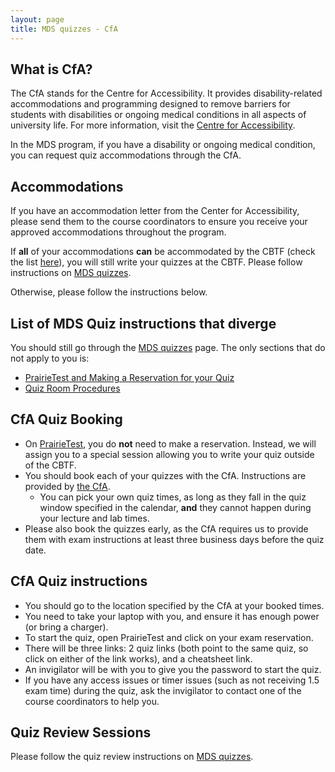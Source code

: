 ```yaml
---
layout: page
title: MDS quizzes - CfA
---
```


## What is CfA?

The CfA stands for the Centre for Accessibility. It provides disability-related accommodations and programming designed to remove barriers for students with disabilities or ongoing medical conditions in all aspects of university life. For more information, visit the [Centre for Accessibility](https://students.ubc.ca/about-student-services/centre-for-accessibility).

In the MDS program, if you have a disability or ongoing medical condition, you can request quiz accommodations through the CfA.
## Accommodations

If you have an accommodation letter from the Center for Accessibility, please send them to the course coordinators to ensure you receive your approved accommodations throughout the program.

If **all** of your accommodations **can** be accommodated by the CBTF (check the list [here](https://cbtf.ubc.ca/students/accommodations)), you will still write your quizzes at the CBTF. Please follow instructions on [MDS quizzes](https://ubc-mds.github.io/resources_pages/quiz/).

Otherwise, please follow the instructions below.

## List of MDS Quiz instructions that diverge

You should still go through the [MDS quizzes](https://ubc-mds.github.io/resources_pages/quiz/) page. The only sections that do not apply to you is:
- [PrairieTest and Making a Reservation for your Quiz](https://ubc-mds.github.io/resources_pages/quiz/#prairietest-and-making-a-reservation-for-your-quiz)
- [Quiz Room Procedures](https://ubc-mds.github.io/resources_pages/quiz/#quiz-room-procedures)


## CfA Quiz Booking

- On [PrairieTest](https://us.prairietest.com/pt), you do **not** need to make a reservation. Instead, we will assign you to a special session allowing you to write your quiz outside of the CBTF.
- You should book each of your quizzes with the CfA. Instructions are provided by [the CfA](https://students.ubc.ca/about-student-services/centre-for-accessibility).
    - You can pick your own quiz times, as long as they fall in the quiz window specified in the calendar, **and** they cannot happen during your lecture and lab times.
- Please also book the quizzes early, as the CfA requires us to provide them with exam instructions at least three business days before the quiz date.


## CfA Quiz instructions

- You should go to the location specified by the CfA at your booked times.
- You need to take your laptop with you, and ensure it has enough power (or bring a charger).
- To start the quiz, open PrairieTest and click on your exam reservation.
- There will be three links: 2 quiz links (both point to the same quiz, so click on either of the link works), and a cheatsheet link.
- An invigilator will be with you to give you the password to start the quiz.
- If you have any access issues or timer issues (such as not receiving 1.5 exam time) during the quiz, ask the invigilator to contact one of the course coordinators to help you.

## Quiz Review Sessions

Please follow the quiz review instructions on [MDS quizzes](https://ubc-mds.github.io/resources_pages/quiz/#quiz-results-review-session). 
